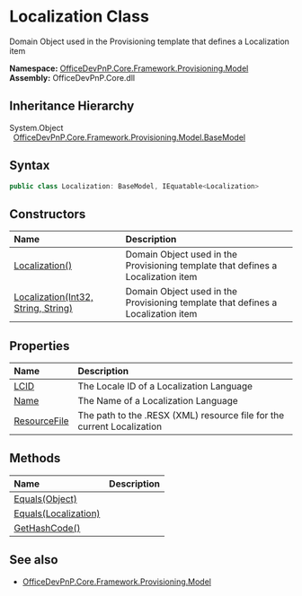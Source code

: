 # Localization Class
 Domain Object used in the Provisioning template that defines a Localization item   

**Namespace:** [OfficeDevPnP.Core.Framework.Provisioning.Model](OfficeDevPnP.Core.Framework.Provisioning.Model.md)  
**Assembly:** OfficeDevPnP.Core.dll  
## Inheritance Hierarchy
System.Object  
&ensp;[OfficeDevPnP.Core.Framework.Provisioning.Model.BaseModel](OfficeDevPnP.Core.Framework.Provisioning.Model.BaseModel.md)  
## Syntax
```C#
public class Localization: BaseModel, IEquatable<Localization>
```
## Constructors
|**Name**|**Description**|
|:-----|:-----|
| [Localization()](OfficeDevPnP.Core.Framework.Provisioning.Model.Localization.ctor1.md) |  Domain Object used in the Provisioning template that defines a Localization item 
| [Localization(Int32, String, String)](OfficeDevPnP.Core.Framework.Provisioning.Model.Localization.ctor2.md) |  Domain Object used in the Provisioning template that defines a Localization item 
## Properties
|**Name**|**Description**|
|:-----|:-----|
| [LCID](OfficeDevPnP.Core.Framework.Provisioning.Model.Localization.LCID.md) | The Locale ID of a Localization Language
| [Name](OfficeDevPnP.Core.Framework.Provisioning.Model.Localization.Name.md) | The Name of a Localization Language
| [ResourceFile](OfficeDevPnP.Core.Framework.Provisioning.Model.Localization.ResourceFile.md) | The path to the .RESX (XML) resource file for the current Localization
## Methods
|**Name**|**Description**|
|:-----|:-----|
| [Equals(Object)](OfficeDevPnP.Core.Framework.Provisioning.Model.Localization.3520ddbb.md) | 
| [Equals(Localization)](OfficeDevPnP.Core.Framework.Provisioning.Model.Localization.8ae42b7d.md) | 
| [GetHashCode()](OfficeDevPnP.Core.Framework.Provisioning.Model.Localization.1c6872bd.md) | 
## See also
- [OfficeDevPnP.Core.Framework.Provisioning.Model](OfficeDevPnP.Core.Framework.Provisioning.Model.md)
